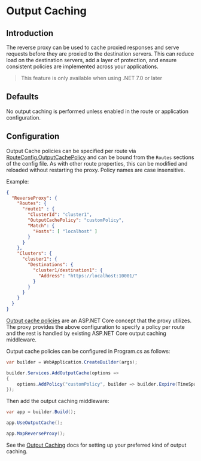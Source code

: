 # Output Caching

## Introduction
The reverse proxy can be used to cache proxied responses and serve requests before they are proxied to the destination servers. This can reduce load on the destination servers, add a layer of protection, and ensure consistent policies are implemented across your applications.

> This feature is only available when using .NET 7.0 or later

## Defaults

No output caching is performed unless enabled in the route or application configuration.

## Configuration
Output Cache policies can be specified per route via [RouteConfig.OutputCachePolicy](xref:Yarp.ReverseProxy.Configuration.RouteConfig) and can be bound from the `Routes` sections of the config file. As with other route properties, this can be modified and reloaded without restarting the proxy. Policy names are case insensitive.

Example:
```JSON
{
  "ReverseProxy": {
    "Routes": {
      "route1" : {
        "ClusterId": "cluster1",
        "OutputCachePolicy": "customPolicy",
        "Match": {
          "Hosts": [ "localhost" ]
        }
      }
    },
    "Clusters": {
      "cluster1": {
        "Destinations": {
          "cluster1/destination1": {
            "Address": "https://localhost:10001/"
          }
        }
      }
    }
  }
}
```

[Output cache policies](https://learn.microsoft.com/aspnet/core/performance/caching/output) are an ASP.NET Core concept that the proxy utilizes. The proxy provides the above configuration to specify a policy per route and the rest is handled by existing ASP.NET Core output caching middleware.

Output cache policies can be configured in Program.cs as follows:
```c#
var builder = WebApplication.CreateBuilder(args);

builder.Services.AddOutputCache(options =>
{
    options.AddPolicy("customPolicy", builder => builder.Expire(TimeSpan.FromSeconds(20)));
});
```

Then add the output caching middleware:

```c#
var app = builder.Build();

app.UseOutputCache();

app.MapReverseProxy();
```

See the [Output Caching](https://learn.microsoft.com/aspnet/core/performance/caching/output) docs for setting up your preferred kind of output caching.
